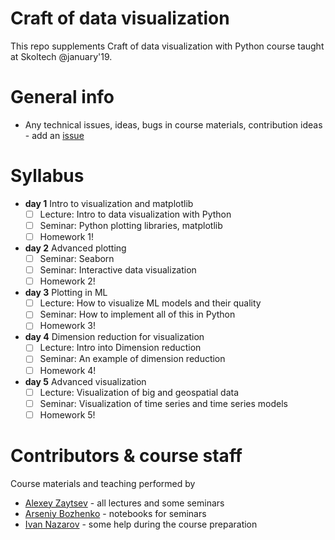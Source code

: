 # Craft of data visualization

This repo supplements Craft of data visualization with Python course taught at Skoltech @january'19.

# General info
* Any technical issues, ideas, bugs in course materials, contribution ideas - add an [issue](https://github.com/likzet/craft_of_data_visualization/issues)

# Syllabus
- __day 1__ Intro to visualization and matplotlib
  - [ ] Lecture: Intro to data visualization with Python
  - [ ] Seminar: Python plotting libraries, matplotlib
  - [ ] Homework 1!

- __day 2__ Advanced plotting
  - [ ] Seminar: Seaborn
  - [ ] Seminar: Interactive data visualization
  - [ ] Homework 2!
  
- __day 3__ Plotting in ML
  - [ ] Lecture: How to visualize ML models and their quality
  - [ ] Seminar: How to implement all of this in Python
  - [ ] Homework 3!
  
- __day 4__ Dimension reduction for visualization
  - [ ] Lecture: Intro into Dimension reduction
  - [ ] Seminar: An example of dimension reduction
  - [ ] Homework 4!
  
- __day 5__ Advanced visualization
  - [ ] Lecture: Visualization of big and geospatial data
  - [ ] Seminar: Visualization of time series and time series models
  - [ ] Homework 5!
  
# Contributors & course staff
Course materials and teaching performed by
- [Alexey Zaytsev](https://github.com/likzet/) - all lectures and some seminars
- [Arseniy Bozhenko](https://github.com/colinlaney) - notebooks for seminars
- [Ivan Nazarov](https://github.com/ivannz) - some help during the course preparation
